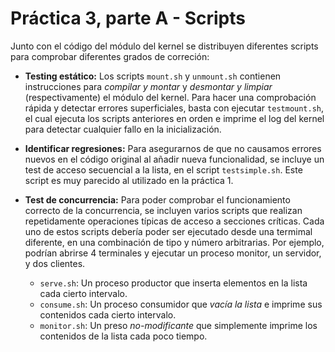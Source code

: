 # Práctica 3, parte A - Scripts

Junto con el código del módulo del kernel se distribuyen diferentes scripts para comprobar diferentes grados de correción:

- **Testing estático:** Los scripts `mount.sh` y `unmount.sh` contienen instrucciones para _compilar y montar_ y _desmontar y limpiar_ (respectivamente) el módulo del kernel. Para hacer una comprobación rápida y detectar errores superficiales, basta con ejecutar `testmount.sh`, el cual ejecuta los scripts anteriores en orden e imprime el log del kernel para detectar cualquier fallo en la inicialización.

- **Identificar regresiones:** Para asegurarnos de que no causamos errores nuevos en el código original al añadir nueva funcionalidad, se incluye un test de acceso secuencial a la lista, en el script `testsimple.sh`. Este script es muy parecido al utilizado en la práctica 1.

- **Test de concurrencia:** Para poder comprobar el funcionamiento correcto de la concurrencia, se incluyen varios scripts que realizan repetidamente operaciones típicas de acceso a secciones críticas. Cada uno de estos scripts debería poder ser ejecutado desde una termimal diferente, en una combinación de tipo y número arbitrarias. Por ejemplo, podrían abrirse 4 terminales y ejecutar un proceso monitor, un servidor, y dos clientes.
	- `serve.sh`: Un proceso productor que inserta elementos en la lista cada cierto intervalo.
	- `consume.sh`: Un proceso consumidor que _vacía la lista_ e imprime sus contenidos cada cierto intervalo.
	- `monitor.sh`: Un preso _no-modificante_ que simplemente imprime los contenidos de la lista cada poco tiempo.
